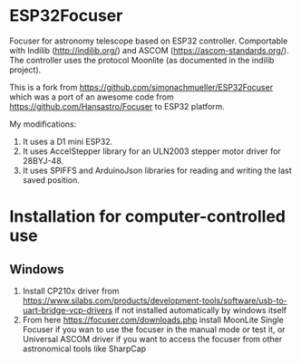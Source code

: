# ESP32Focuser
Focuser for astronomy telescope based on ESP32 controller. Comportable with Indilib (http://indilib.org/) and ASCOM (https://ascom-standards.org/).
The controller uses the protocol Moonlite (as documented in the indilib project).

This is a fork from https://github.com/simonachmueller/ESP32Focuser which was a port of an awesome code from https://github.com/Hansastro/Focuser to ESP32 platform.

My modifications:
1. It uses a D1 mini ESP32.
1. It uses AccelStepper library for an ULN2003 stepper motor driver for 28BYJ-48.
1. It uses SPIFFS and ArduinoJson libraries for reading and writing the last saved position.

# Installation for computer-controlled use
## Windows
1. Install CP210x driver from https://www.silabs.com/products/development-tools/software/usb-to-uart-bridge-vcp-drivers if not installed automatically by windows itself
2. From here https://focuser.com/downloads.php install MoonLite Single Focuser if you wan to use the focuser in the manual mode or test it, or Universal ASCOM driver if you want to access the focuser from other astronomical tools like SharpCap
